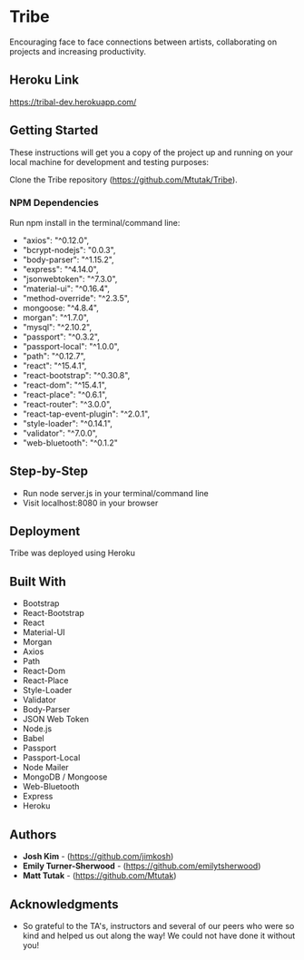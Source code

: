 # Tribe

Encouraging face to face connections between artists, collaborating on projects and increasing productivity.

## Heroku Link

https://tribal-dev.herokuapp.com/

## Getting Started

These instructions will get you a copy of the project up and running on your local machine for development and testing purposes:

Clone the Tribe repository (https://github.com/Mtutak/Tribe).

### NPM Dependencies

Run npm install in the terminal/command line:

* "axios": "^0.12.0",
* "bcrypt-nodejs": "0.0.3",
* "body-parser": "^1.15.2",
* "express": "^4.14.0",
* "jsonwebtoken": "^7.3.0",
* "material-ui": "^0.16.4",
* "method-override": "^2.3.5",
* mongoose: "^4.8.4",
* morgan": "^1.7.0",
* "mysql": "^2.10.2",
* "passport": "^0.3.2",
* "passport-local": "^1.0.0",
* "path": "^0.12.7",
* "react": "^15.4.1",
* "react-bootstrap": "^0.30.8",
* "react-dom": "^15.4.1",
* "react-place": "^0.6.1",
* "react-router": "^3.0.0",
* "react-tap-event-plugin": "^2.0.1",
* "style-loader": "^0.14.1",
* "validator": "^7.0.0",
* "web-bluetooth": "^0.1.2"

## Step-by-Step

* Run node server.js in your terminal/command line
* Visit localhost:8080 in your browser

## Deployment

Tribe was deployed using Heroku

## Built With

* Bootstrap
* React-Bootstrap
* React
* Material-UI
* Morgan
* Axios
* Path
* React-Dom
* React-Place
* Style-Loader
* Validator
* Body-Parser
* JSON Web Token
* Node.js
* Babel
* Passport
* Passport-Local
* Node Mailer
* MongoDB / Mongoose
* Web-Bluetooth
* Express
* Heroku
 

## Authors

* **Josh Kim** - (https://github.com/jimkosh)
* **Emily Turner-Sherwood** - (https://github.com/emilytsherwood)
* **Matt Tutak** - (https://github.com/Mtutak)


## Acknowledgments

* So grateful to the TA's, instructors and several of our peers who were so kind and helped us out along the way! We could not have done it without you!

